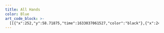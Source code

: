 ```yaml
---
title: All Hands
color: Blue
art_code_block: >-
  [[{"x":252,"y":58.71875,"time":1633037061527,"color":"black"},{"x":247,"y":68.71875,"time":1633037061813,"color":"black"},{"x":242,"y":74.71875,"time":1633037061850,"color":"black"},{"x":235,"y":86.71875,"time":1633037061910,"color":"black"},{"x":230,"y":95.71875,"time":1633037061955,"color":"black"},{"x":226,"y":100.71875,"time":1633037061972,"color":"black"},{"x":222,"y":106.71875,"time":1633037062005,"color":"black"},{"x":217,"y":112.71875,"time":1633037062039,"color":"black"},{"x":214,"y":116.71875,"time":1633037062072,"color":"black"},{"x":211,"y":120.71875,"time":1633037062105,"color":"black"},{"x":207,"y":125.71875,"time":1633037062158,"color":"black"},{"x":204,"y":129.71875,"time":1633037062196,"color":"black"},{"x":201,"y":133.71875,"time":1633037062247,"color":"black"},{"x":197,"y":138.71875,"time":1633037062298,"color":"black"},{"x":195,"y":143.71875,"time":1633037062350,"color":"black"},{"x":191,"y":148.71875,"time":1633037062448,"color":"black"},{"x":188,"y":153.71875,"time":1633037062514,"color":"black"},{"x":184,"y":158.71875,"time":1633037062581,"color":"black"},{"x":181,"y":162.71875,"time":1633037062614,"color":"black"},{"x":176,"y":168.71875,"time":1633037062665,"color":"black"},{"x":173,"y":172.71875,"time":1633037062682,"color":"black"},{"x":169,"y":176.71875,"time":1633037062705,"color":"black"},{"x":166,"y":181.71875,"time":1633037062738,"color":"black"},{"x":163,"y":185.71875,"time":1633037062755,"color":"black"},{"x":159,"y":190.71875,"time":1633037062788,"color":"black"},{"x":155,"y":195.71875,"time":1633037062839,"color":"black"},{"x":151,"y":198.71875,"time":1633037062905,"color":"black"},{"x":147,"y":201.71875,"time":1633037062988,"color":"black"},{"x":143,"y":205.71875,"time":1633037063189,"color":"black"},{"x":140,"y":209.71875,"time":1633037063538,"color":"black"},{"x":145,"y":209.71875,"time":1633037063855,"color":"black"},{"x":151,"y":207.71875,"time":1633037063933,"color":"black"},{"x":156,"y":205.71875,"time":1633037064016,"color":"black"},{"x":161,"y":203.71875,"time":1633037064103,"color":"black"},{"x":167,"y":203.71875,"time":1633037064169,"color":"black"},{"x":172,"y":202.71875,"time":1633037064220,"color":"black"},{"x":177,"y":202.71875,"time":1633037064255,"color":"black"},{"x":182,"y":202.71875,"time":1633037064305,"color":"black"},{"x":187,"y":202.71875,"time":1633037064355,"color":"black"},{"x":177,"y":202.71875,"time":1633037064255,"color":"black"}],[{"x":253,"y":61.71875,"time":1633037065366,"color":"black"},{"x":257,"y":68.71875,"time":1633037065655,"color":"black"},{"x":260,"y":74.71875,"time":1633037065691,"color":"black"},{"x":264,"y":79.71875,"time":1633037065724,"color":"black"},{"x":268,"y":85.71875,"time":1633037065770,"color":"black"},{"x":271,"y":89.71875,"time":1633037065788,"color":"black"},{"x":276,"y":98.71875,"time":1633037065841,"color":"black"},{"x":280,"y":104.71875,"time":1633037065900,"color":"black"},{"x":282,"y":110.71875,"time":1633037065923,"color":"black"},{"x":285,"y":115.71875,"time":1633037065970,"color":"black"},{"x":290,"y":124.71875,"time":1633037066010,"color":"black"},{"x":293,"y":129.71875,"time":1633037066045,"color":"black"},{"x":298,"y":138.71875,"time":1633037066082,"color":"black"},{"x":303,"y":146.71875,"time":1633037066127,"color":"black"},{"x":307,"y":151.71875,"time":1633037066155,"color":"black"},{"x":310,"y":155.71875,"time":1633037066203,"color":"black"},{"x":314,"y":160.71875,"time":1633037066222,"color":"black"},{"x":318,"y":165.71875,"time":1633037066274,"color":"black"},{"x":322,"y":170.71875,"time":1633037066339,"color":"black"},{"x":328,"y":176.71875,"time":1633037066388,"color":"black"},{"x":332,"y":179.71875,"time":1633037066405,"color":"black"},{"x":338,"y":186.71875,"time":1633037066439,"color":"black"},{"x":342,"y":189.71875,"time":1633037066493,"color":"black"},{"x":346,"y":192.71875,"time":1633037066546,"color":"black"},{"x":351,"y":195.71875,"time":1633037066642,"color":"black"},{"x":355,"y":198.71875,"time":1633037066852,"color":"black"},{"x":350,"y":200.71875,"time":1633037067038,"color":"black"},{"x":341,"y":201.71875,"time":1633037067085,"color":"black"},{"x":334,"y":203.71875,"time":1633037067123,"color":"black"},{"x":327,"y":204.71875,"time":1633037067156,"color":"black"},{"x":320,"y":205.71875,"time":1633037067207,"color":"black"},{"x":315,"y":206.71875,"time":1633037067280,"color":"black"},{"x":310,"y":207.71875,"time":1633037067433,"color":"black"},{"x":320,"y":205.71875,"time":1633037067207,"color":"black"}],[{"x":308,"y":207.71875,"time":1633037067761,"color":"black"},{"x":308,"y":212.71875,"time":1633037067973,"color":"black"},{"x":308,"y":217.71875,"time":1633037068006,"color":"black"},{"x":310,"y":224.71875,"time":1633037068065,"color":"black"},{"x":315,"y":232.71875,"time":1633037068105,"color":"black"},{"x":321,"y":243.71875,"time":1633037068188,"color":"black"},{"x":326,"y":249.71875,"time":1633037068229,"color":"black"},{"x":336,"y":260.71875,"time":1633037068288,"color":"black"},{"x":343,"y":267.71875,"time":1633037068329,"color":"black"},{"x":348,"y":271.71875,"time":1633037068358,"color":"black"},{"x":355,"y":277.71875,"time":1633037068417,"color":"black"},{"x":365,"y":283.71875,"time":1633037068473,"color":"black"},{"x":373,"y":287.71875,"time":1633037068529,"color":"black"},{"x":380,"y":291.71875,"time":1633037068579,"color":"black"},{"x":388,"y":295.71875,"time":1633037068646,"color":"black"},{"x":395,"y":298.71875,"time":1633037068679,"color":"black"},{"x":401,"y":301.71875,"time":1633037068731,"color":"black"},{"x":406,"y":304.71875,"time":1633037068823,"color":"black"},{"x":395,"y":298.71875,"time":1633037068679,"color":"black"}],[{"x":182,"y":200.71875,"time":1633037070084,"color":"black"},{"x":182,"y":206.71875,"time":1633037070272,"color":"black"},{"x":182,"y":211.71875,"time":1633037070304,"color":"black"},{"x":182,"y":217.71875,"time":1633037070348,"color":"black"},{"x":181,"y":223.71875,"time":1633037070392,"color":"black"},{"x":179,"y":229.71875,"time":1633037070430,"color":"black"},{"x":175,"y":237.71875,"time":1633037070462,"color":"black"},{"x":171,"y":244.71875,"time":1633037070505,"color":"black"},{"x":168,"y":249.71875,"time":1633037070545,"color":"black"},{"x":160,"y":259.71875,"time":1633037070604,"color":"black"},{"x":157,"y":263.71875,"time":1633037070622,"color":"black"},{"x":153,"y":268.71875,"time":1633037070648,"color":"black"},{"x":148,"y":274.71875,"time":1633037070686,"color":"black"},{"x":141,"y":281.71875,"time":1633037070710,"color":"black"},{"x":135,"y":287.71875,"time":1633037070739,"color":"black"},{"x":131,"y":292.71875,"time":1633037070765,"color":"black"},{"x":126,"y":298.71875,"time":1633037070795,"color":"black"},{"x":121,"y":302.71875,"time":1633037070822,"color":"black"},{"x":115,"y":305.71875,"time":1633037070882,"color":"black"},{"x":120,"y":307.71875,"time":1633037071105,"color":"black"},{"x":126,"y":306.71875,"time":1633037071158,"color":"black"},{"x":138,"y":306.71875,"time":1633037071206,"color":"black"},{"x":149,"y":306.71875,"time":1633037071247,"color":"black"},{"x":161,"y":308.71875,"time":1633037071301,"color":"black"},{"x":166,"y":309.71875,"time":1633037071317,"color":"black"},{"x":172,"y":311.71875,"time":1633037071348,"color":"black"},{"x":178,"y":313.71875,"time":1633037071404,"color":"black"},{"x":166,"y":309.71875,"time":1633037071317,"color":"black"}],[{"x":178,"y":312.71875,"time":1633037072195,"color":"black"},{"x":178,"y":321.71875,"time":1633037072415,"color":"black"},{"x":178,"y":333.71875,"time":1633037072450,"color":"black"},{"x":176,"y":341.71875,"time":1633037072488,"color":"black"},{"x":173,"y":349.71875,"time":1633037072538,"color":"black"},{"x":171,"y":355.71875,"time":1633037072554,"color":"black"},{"x":167,"y":361.71875,"time":1633037072588,"color":"black"},{"x":162,"y":368.71875,"time":1633037072630,"color":"black"},{"x":156,"y":375.71875,"time":1633037072674,"color":"black"},{"x":150,"y":383.71875,"time":1633037072742,"color":"black"},{"x":124,"y":404.71875,"time":1633037072909,"color":"black"},{"x":120,"y":407.71875,"time":1633037072950,"color":"black"},{"x":115,"y":410.71875,"time":1633037073007,"color":"black"},{"x":110,"y":412.71875,"time":1633037073062,"color":"black"},{"x":105,"y":415.71875,"time":1633037073130,"color":"black"},{"x":100,"y":417.71875,"time":1633037073218,"color":"black"},{"x":110,"y":412.71875,"time":1633037073062,"color":"black"}],[{"x":402,"y":307.71875,"time":1633037074397,"color":"black"},{"x":394,"y":307.71875,"time":1633037074540,"color":"black"},{"x":384,"y":307.71875,"time":1633037074585,"color":"black"},{"x":373,"y":307.71875,"time":1633037074638,"color":"black"},{"x":365,"y":307.71875,"time":1633037074685,"color":"black"},{"x":357,"y":307.71875,"time":1633037074725,"color":"black"},{"x":351,"y":308.71875,"time":1633037074769,"color":"black"},{"x":346,"y":309.71875,"time":1633037074837,"color":"black"},{"x":345,"y":314.71875,"time":1633037075121,"color":"black"},{"x":346,"y":321.71875,"time":1633037075204,"color":"black"},{"x":347,"y":326.71875,"time":1633037075247,"color":"black"},{"x":349,"y":331.71875,"time":1633037075290,"color":"black"},{"x":351,"y":338.71875,"time":1633037075354,"color":"black"},{"x":354,"y":346.71875,"time":1633037075399,"color":"black"},{"x":359,"y":354.71875,"time":1633037075450,"color":"black"},{"x":364,"y":361.71875,"time":1633037075503,"color":"black"},{"x":373,"y":371.71875,"time":1633037075551,"color":"black"},{"x":384,"y":379.71875,"time":1633037075607,"color":"black"},{"x":396,"y":386.71875,"time":1633037075664,"color":"black"},{"x":403,"y":389.71875,"time":1633037075703,"color":"black"},{"x":409,"y":391.71875,"time":1633037075751,"color":"black"},{"x":415,"y":392.71875,"time":1633037075821,"color":"black"},{"x":421,"y":392.71875,"time":1633037075915,"color":"black"},{"x":426,"y":392.71875,"time":1633037075971,"color":"black"},{"x":431,"y":392.71875,"time":1633037076050,"color":"black"},{"x":421,"y":392.71875,"time":1633037075915,"color":"black"}],[{"x":109,"y":417.71875,"time":1633037077184,"color":"black"},{"x":116,"y":417.71875,"time":1633037077390,"color":"black"},{"x":130,"y":417.71875,"time":1633037077438,"color":"black"},{"x":135,"y":417.71875,"time":1633037077454,"color":"black"},{"x":142,"y":417.71875,"time":1633037077490,"color":"black"},{"x":151,"y":417.71875,"time":1633037077546,"color":"black"},{"x":158,"y":417.71875,"time":1633037077593,"color":"black"},{"x":164,"y":417.71875,"time":1633037077656,"color":"black"},{"x":170,"y":417.71875,"time":1633037077709,"color":"black"},{"x":177,"y":417.71875,"time":1633037077757,"color":"black"},{"x":183,"y":417.71875,"time":1633037077810,"color":"black"},{"x":188,"y":417.71875,"time":1633037077894,"color":"black"},{"x":193,"y":417.71875,"time":1633037077988,"color":"black"},{"x":201,"y":417.71875,"time":1633037078040,"color":"black"},{"x":209,"y":416.71875,"time":1633037078094,"color":"black"},{"x":220,"y":415.71875,"time":1633037078142,"color":"black"},{"x":238,"y":414.71875,"time":1633037078191,"color":"black"},{"x":261,"y":414.71875,"time":1633037078244,"color":"black"},{"x":283,"y":414.71875,"time":1633037078293,"color":"black"},{"x":305,"y":414.71875,"time":1633037078343,"color":"black"},{"x":326,"y":414.71875,"time":1633037078394,"color":"black"},{"x":346,"y":414.71875,"time":1633037078442,"color":"black"},{"x":354,"y":414.71875,"time":1633037078472,"color":"black"},{"x":372,"y":413.71875,"time":1633037078514,"color":"black"},{"x":377,"y":413.71875,"time":1633037078552,"color":"black"},{"x":386,"y":412.71875,"time":1633037078611,"color":"black"},{"x":395,"y":412.71875,"time":1633037078675,"color":"black"},{"x":403,"y":411.71875,"time":1633037078739,"color":"black"},{"x":408,"y":411.71875,"time":1633037078755,"color":"black"},{"x":415,"y":411.71875,"time":1633037078797,"color":"black"},{"x":421,"y":410.71875,"time":1633037078841,"color":"black"},{"x":426,"y":410.71875,"time":1633037078892,"color":"black"},{"x":433,"y":409.71875,"time":1633037079001,"color":"black"},{"x":421,"y":410.71875,"time":1633037078841,"color":"black"}],[{"x":226,"y":420.71875,"time":1633037079904,"color":"black"},{"x":226,"y":427.71875,"time":1633037080088,"color":"black"},{"x":226,"y":437.71875,"time":1633037080146,"color":"black"},{"x":226,"y":444.71875,"time":1633037080196,"color":"black"},{"x":226,"y":450.71875,"time":1633037080244,"color":"black"},{"x":226,"y":456.71875,"time":1633037080308,"color":"black"},{"x":226,"y":461.71875,"time":1633037080391,"color":"black"},{"x":229,"y":465.71875,"time":1633037080571,"color":"black"},{"x":235,"y":464.71875,"time":1633037080588,"color":"black"},{"x":244,"y":463.71875,"time":1633037080628,"color":"black"},{"x":255,"y":461.71875,"time":1633037080679,"color":"black"},{"x":266,"y":460.71875,"time":1633037080733,"color":"black"},{"x":279,"y":459.71875,"time":1633037080805,"color":"black"},{"x":286,"y":459.71875,"time":1633037080871,"color":"black"},{"x":290,"y":456.71875,"time":1633037081037,"color":"black"},{"x":289,"y":449.71875,"time":1633037081094,"color":"black"},{"x":288,"y":442.71875,"time":1633037081146,"color":"black"},{"x":288,"y":435.71875,"time":1633037081195,"color":"black"},{"x":287,"y":425.71875,"time":1633037081258,"color":"black"},{"x":287,"y":419.71875,"time":1633037081311,"color":"black"},{"x":287,"y":414.71875,"time":1633037081393,"color":"black"},{"x":287,"y":425.71875,"time":1633037081258,"color":"black"}]]
---
```


